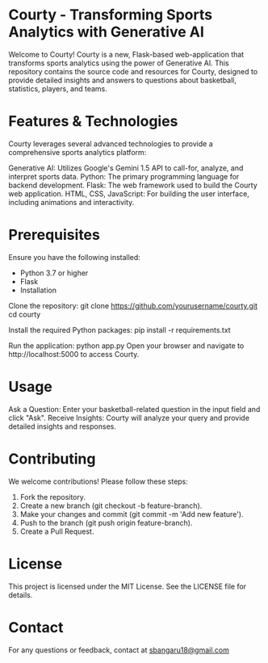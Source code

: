 # Courty - Transforming Sports Analytics with Generative AI

Welcome to Courty! Courty is a new, Flask-based web-application that transforms sports analytics using the power of Generative AI. This repository contains the source code and resources for Courty, designed to provide detailed insights and answers to questions about basketball, statistics, players, and teams.

# Features & Technologies

Courty leverages several advanced technologies to provide a comprehensive sports analytics platform:

Generative AI: Utilizes Google's Gemini 1.5 API to call-for, analyze, and interpret sports data.
Python: The primary programming language for backend development.
Flask: The web framework used to build the Courty web application.
HTML, CSS, JavaScript: For building the user interface, including animations and interactivity.

# Prerequisites

Ensure you have the following installed:
- Python 3.7 or higher
- Flask
- Installation

Clone the repository:
  git clone https://github.com/yourusername/courty.git
  cd courty

Install the required Python packages:
  pip install -r requirements.txt

Run the application:
  python app.py
  Open your browser and navigate to http://localhost:5000 to access Courty.

# Usage

Ask a Question: Enter your basketball-related question in the input field and click "Ask".
Receive Insights: Courty will analyze your query and provide detailed insights and responses.

# Contributing

We welcome contributions! Please follow these steps:

1. Fork the repository.
2. Create a new branch (git checkout -b feature-branch).
3. Make your changes and commit (git commit -m 'Add new feature').
4. Push to the branch (git push origin feature-branch).
5. Create a Pull Request.

# License

This project is licensed under the MIT License. See the LICENSE file for details.

# Contact

For any questions or feedback, contact at sbangaru18@gmail.com
